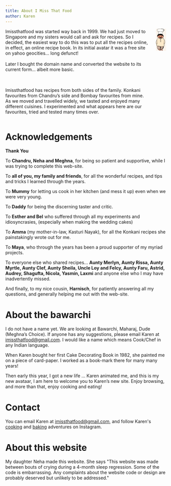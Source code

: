 ```yaml
---
title: About I Miss That Food
author: Karen
---
```


<div class='columns'>
<div class='column is-three-quarters'>
<div class='content'>
Imissthatfood was started way back in 1999. We had just moved to Singapore and my sisters would call and ask for recipes. So I decided, the easiest way to do this was to put all the recipes online, in effect, an online recipe book. In its initial avatar it was a free site on yahoo geocities… long defunct!
<br/> <br/>
Later I bought the domain name and converted the website to its current form… albeit more basic.

<br/> <br/>
Imissthatfood has recipes from both sides of the family. Konkani favourites from Chandru’s side and Bombay favourites from mine. As we moved and travelled widely, we tasted and enjoyed many different cuisines. I experimented and what appears here are our favourites, tried and tested many times over.

</div>
</div>

<div class='column is-one-quarter has-text-centered'>
<img src="/assets/bawarchi_namaste.gif">
</div>
</div>

# Acknowledgements


**Thank You**

To **Chandru, Neha and Meghna**, for being so patient and supportive, while I was trying to complete this web-site.

To **all of you, my family and friends**,  for all the wonderful recipes, and tips and tricks I learned through the years.

To **Mummy** for letting us cook in her kitchen (and mess it up) even when  we were very young.

To **Daddy** for being the discerning taster and critic.

To **Esther and Bel** who suffered through all my experiments and idiosyncrasies, (especially when making the wedding cakes)

To **Amma** (my mother-in-law, Kasturi Nayak), for all the Konkani recipes she painstakingly wrote out for me.

To **Maya**, who through the years has been a proud supporter of my myriad projects.

To everyone else who shared recipes… **Aunty Merlyn, Aunty Rissa, Aunty Myrtle, Aunty Clef, Aunty Sheila, Uncle Loy and Felcy, Aunty Faru, Astrid, Audrey, Shagufta, Nicola, Yasmin, Laxmi**  and anyone else who I may have inadvertently missed. 

And finally, to my nice cousin,  **Harnisch**, for patiently answering all my questions, and generally helping me out with the web-site.

 

# About the bawarchi

I do not have a name yet. We are looking at Bawarchi, Maharaj, Dude (Meghna’s Choice). If anyone has any suggestions, please email Karen at imissthatfood@gmail.com. I would like a name which means Cook/Chef in any Indian language.

When Karen bought her first Cake Decorating Book in 1982, she painted me on a piece of card-paper. I worked as a book-mark there for many many years!

Then early this year, I got a new life ... Karen animated me, and this is my new avataar, I am here to welcome you to Karen’s new site. Enjoy browsing, and more than that, enjoy cooking and eating! 

# Contact

You can email Karen at [imissthatfood@gmail.com](mailto:imissthatfood@gmail.com), and follow Karen's <a href="https://www.instagram.com/karennayak_cooks/">cooking</a> and <a href="https://www.instagram.com/karennayak_bakes/">baking</a> adventures on Instagram.

# About this website

My daughter Neha made this website. She says "This website was made between bouts of crying during a 4-month sleep regression. Some of the code is embarrassing. Any complaints about the website code or design are probably deserved but unlikely to be addressed."

